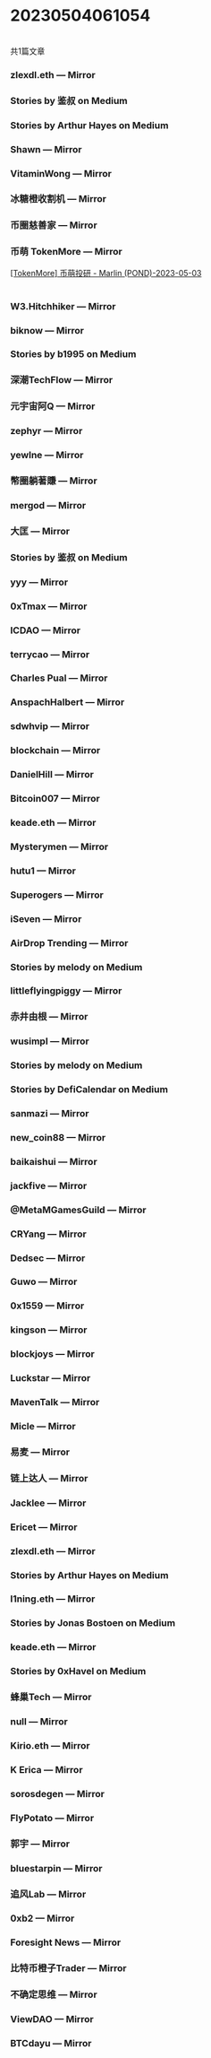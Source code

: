 <h1>20230504061054</h1><br/>共1篇文章






###  zlexdl.eth — Mirror







###  Stories by 鉴叔 on Medium









###  Stories by Arthur Hayes on Medium







###  Shawn — Mirror







###  VitaminWong — Mirror







###  冰糖橙收割机 — Mirror







###  币圈慈善家 — Mirror







###  币萌 TokenMore — Mirror

<a target=_blank rel=nofollow href="https://mirror.xyz/bimeng.eth/bf0ZyxU2rpdQKJaAZMyUULKONa-FvhCDrpXSQQKG3gw" >[TokenMore] 币萌投研 - Marlin (POND)-2023-05-03</a><br/><br/>









###  W3.Hitchhiker — Mirror









###  biknow — Mirror







###  Stories by b1995 on Medium







###  深潮TechFlow — Mirror













###  元宇宙阿Q — Mirror







###  zephyr — Mirror







###  yewlne — Mirror







###  幣圈躺著賺 — Mirror







###  mergod — Mirror













###  大匡 — Mirror







###  Stories by 鉴叔 on Medium









###  yyy — Mirror















###  0xTmax — Mirror









###  ICDAO — Mirror







###  terrycao — Mirror



















###  Charles Pual — Mirror







###  AnspachHalbert — Mirror







###  sdwhvip — Mirror















###  blockchain — Mirror







###  DanielHill — Mirror







###  Bitcoin007 — Mirror







###  keade.eth — Mirror













###  Mysterymen — Mirror







###  hutu1 — Mirror







###  Superogers — Mirror







###  iSeven — Mirror













###  AirDrop Trending — Mirror









###  Stories by melody on Medium









###  littleflyingpiggy — Mirror







###  赤井由根 — Mirror













###  wusimpl — Mirror









###  Stories by melody on Medium







###  Stories by DefiCalendar on Medium







###  sanmazi — Mirror









###  new_coin88 — Mirror











###  baikaishui — Mirror













###  jackfive — Mirror









###  @MetaMGamesGuild — Mirror







###  CRYang — Mirror







###  Dedsec — Mirror











###  Guwo — Mirror











###  0x1559 — Mirror







###  kingson — Mirror











###  blockjoys — Mirror







###  Luckstar — Mirror











###  MavenTalk — Mirror







###  Micle — Mirror













###  易麦 — Mirror













###  链上达人 — Mirror











###  Jacklee — Mirror







###  Ericet — Mirror







###  zlexdl.eth — Mirror







###  Stories by Arthur Hayes on Medium







###  l1ning.eth — Mirror







###  Stories by Jonas Bostoen on Medium







###  keade.eth — Mirror









###  Stories by 0xHavel on Medium









###  蜂巢Tech — Mirror









###  null — Mirror











###  Kirio.eth — Mirror







###  K Erica — Mirror













###  sorosdegen — Mirror













###  FlyPotato — Mirror













###  郭宇 — Mirror









###  bluestarpin — Mirror







###  追风Lab — Mirror







###  0xb2 — Mirror











###  Foresight News — Mirror







###  比特币橙子Trader — Mirror







###  不确定思维 — Mirror









###  ViewDAO — Mirror







###  BTCdayu — Mirror





